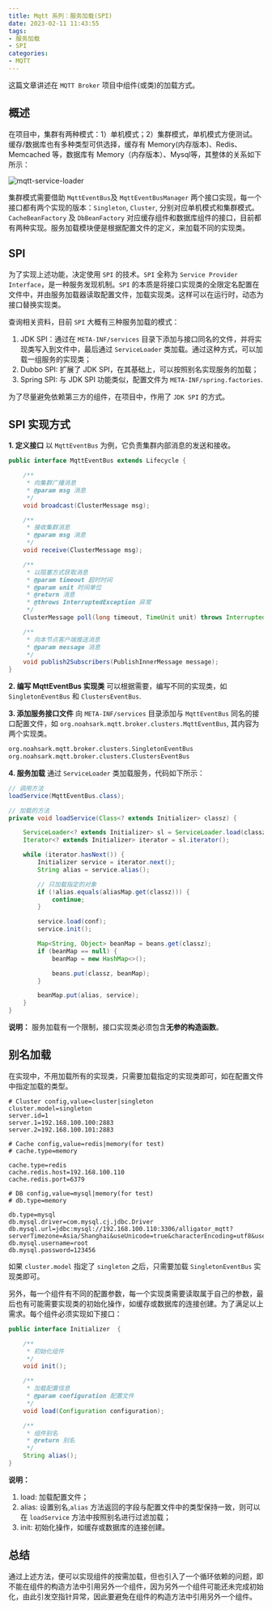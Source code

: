 ```yaml
---
title: Mqtt 系列：服务加载(SPI)
date: 2023-02-11 11:43:55
tags:
- 服务加载
- SPI
categories:
- MQTT
---
```

这篇文章讲述在 `MQTT Broker` 项目中组件(或类)的加载方式。

<!-- more -->

## 概述

在项目中，集群有两种模式：1）单机模式；2）集群模式，单机模式方便测试。缓存/数据库也有多种类型可供选择，缓存有 Memory(内存版本)、Redis、Memcached 等，数据库有 Memory（内存版本）、Mysql等，其整体的关系如下所示：

![mqtt-service-loader](/images/mqtt/mqtt-service-loader.jpg "mqtt-service-loader")

集群模式需要借助 `MqttEventBus`及 `MqttEventBusManager` 两个接口实现，每一个接口都有两个实现的版本：`Singleton`, `Cluster`, 分别对应单机模式和集群模式。`CacheBeanFactory` 及 `DbBeanFactory` 对应缓存组件和数据库组件的接口，目前都有两种实现。服务加载模块便是根据配置文件的定义，来加载不同的实现类。

## SPI

为了实现上述功能，决定使用 `SPI` 的技术。`SPI` 全称为 `Service Provider Interface`，是一种服务发现机制。`SPI` 的本质是将接口实现类的全限定名配置在文件中，并由服务加载器读取配置文件，加载实现类。这样可以在运行时，动态为接口替换实现类。

查询相关资料，目前 `SPI` 大概有三种服务加载的模式：
1. JDK SPI：通过在 `META-INF/services` 目录下添加与接口同名的文件，并将实现类写入到文件中，最后通过 `ServiceLoader` 类加载。通过这种方式，可以加载一组服务的实现类；
2. Dubbo SPI: 扩展了 JDK SPI，在其基础上，可以按照别名实现服务的加载；
3. Spring SPI: 与 JDK SPI 功能类似，配置文件为 `META-INF/spring.factories`.

为了尽量避免依赖第三方的组件，在项目中，作用了 `JDK SPI` 的方式。

## SPI 实现方式

**1. 定义接口**
以 `MqttEventBus` 为例，它负责集群内部消息的发送和接收。

```java
public interface MqttEventBus extends Lifecycle {

    /**
     * 向集群广播消息
     * @param msg 消息
     */
    void broadcast(ClusterMessage msg);

    /**
     * 接收集群消息
     * @param msg 消息
     */
    void receive(ClusterMessage msg);

    /**
     * 以阻塞方式获取消息
     * @param timeout 超时时间
     * @param unit 时间单位
     * @return 消息
     * @throws InterruptedException 异常
     */
    ClusterMessage poll(long timeout, TimeUnit unit) throws InterruptedException;

    /**
     * 向本节点客户端推送消息
     * @param message 消息
     */
    void publish2Subscribers(PublishInnerMessage message);
}
```

**2. 编写 MqttEventBus 实现类**
可以根据需要，编写不同的实现类，如 `SingletonEventBus` 和 `ClustersEventBus`.

**3. 添加服务接口文件**
向 `META-INF/services` 目录添加与 `MqttEventBus` 同名的接口配置文件，如 `org.noahsark.mqtt.broker.clusters.MqttEventBus`, 其内容为两个实现类。
```txt
org.noahsark.mqtt.broker.clusters.SingletonEventBus
org.noahsark.mqtt.broker.clusters.ClustersEventBus
```

**4. 服务加载**
通过 `ServiceLoader` 类加载服务，代码如下所示：
```java
// 调用方法
loadService(MqttEventBus.class);

// 加载的方法
private void loadService(Class<? extends Initializer> classz) {

    ServiceLoader<? extends Initializer> sl = ServiceLoader.load(classz);
    Iterator<? extends Initializer> iterator = sl.iterator();

    while (iterator.hasNext()) {
        Initializer service = iterator.next();
        String alias = service.alias();

        // 只加载指定的对象
        if (!alias.equals(aliasMap.get(classz))) {
            continue;
        }

        service.load(conf);
        service.init();

        Map<String, Object> beanMap = beans.get(classz);
        if (beanMap == null) {
            beanMap = new HashMap<>();

            beans.put(classz, beanMap);
        }

        beanMap.put(alias, service);
    }
}
```

**说明：**
服务加载有一个限制，接口实现类必须包含**无参的构造函数**。

## 别名加载

在实现中，不用加载所有的实现类，只需要加载指定的实现类即可，如在配置文件中指定加载的类型。
```properties
# Cluster config,value=cluster|singleton
cluster.model=singleton
server.id=1
server.1=192.168.100.100:2883
server.2=192.168.100.101:2883

# Cache config,value=redis|memory(for test)
# cache.type=memory

cache.type=redis
cache.redis.host=192.168.100.110
cache.redis.port=6379

# DB config,value=mysql|memory(for test)
# db.type=memory

db.type=mysql
db.mysql.driver=com.mysql.cj.jdbc.Driver
db.mysql.url=jdbc:mysql://192.168.100.110:3306/alligator_mqtt?serverTimezone=Asia/Shanghai&useUnicode=true&characterEncoding=utf8&useSSL=false
db.mysql.username=root
db.mysql.password=123456
```

如果 `cluster.model` 指定了 `singleton` 之后，只需要加载 `SingletonEventBus` 实现类即可。

另外，每一个组件有不同的配置参数，每一个实现类需要读取属于自己的参数，最后也有可能需要实现类的初始化操作，如缓存或数据库的连接创建。为了满足以上需求。每个组件必须实现如下接口：
```java
public interface Initializer  {

    /**
     * 初始化组件
     */
    void init();

    /**
     * 加载配置信息
     * @param configuration 配置文件
     */
    void load(Configuration configuration);

    /**
     * 组件别名
     * @return 别名
     */
    String alias();
}
```

**说明：**
1. load: 加载配置文件；
2. alias: 设置别名,`alias` 方法返回的字段与配置文件中的类型保持一致，则可以在 `loadService` 方法中按照别名进行过滤加载；
3. init: 初始化操作，如缓存或数据库的连接创建。

## 总结

通过上述方法，便可以实现组件的按需加载，但也引入了一个循环依赖的问题，即不能在组件的构造方法中引用另外一个组件，因为另外一个组件可能还未完成初始化，由此引发空指针异常，因此要避免在组件的构造方法中引用另外一个组件。




